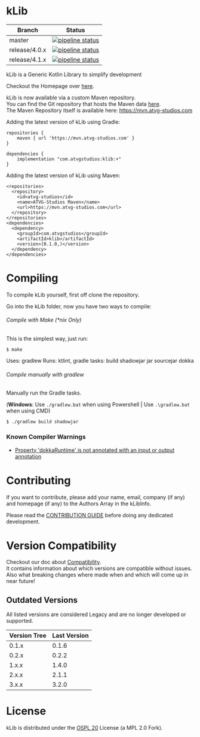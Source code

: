 # kLib

| Branch | Status |
|--------|--------|
| master | [![pipeline status](https://gitlab.atvg-studios.com/atvg-studios/kLib/badges/master/pipeline.svg)](https://gitlab.atvg-studios.at/atvg-studios/kLib/commits/master) |
| release/4.0.x | [![pipeline status](https://gitlab.atvg-studios.com/atvg-studios/kLib/badges/release/4.0.x/pipeline.svg)](https://gitlab.atvg-studios.at/atvg-studios/kLib/commits/release/4.0.x) |
| release/4.1.x | [![pipeline status](https://gitlab.atvg-studios.com/atvg-studios/kLib/badges/release/4.0.x/pipeline.svg)](https://gitlab.atvg-studios.at/atvg-studios/kLib/commits/release/4.1.x) |

kLib is a Generic Kotlin Library to simplify development

Checkout the Homepage over [here](https://klib.atvg-studios.com).

kLib is now available via a custom Maven repository.  
You can find the Git repository that hosts the Maven data [here](https://gitlab.atvg-studios.com/atvg-studios/maven-repository).  
The Maven Repository itself is available here: https://mvn.atvg-studios.com

Adding the latest version of kLib using Gradle:

```
repositories {
    maven { url 'https://mvn.atvg-studios.com' }
}

dependencies {
    implementation "com.atvgstudios:klib:+"
}
```

Adding the latest version of kLib using Maven:

```
<repositories>
  <repository>
    <id>atvg-studios</id>
    <name>ATVG-Studios Maven</name>
    <url>https://mvn.atvg-studios.com</url>
  </repository>
</repositories>
<dependencies>
  <dependency>
    <groupId>com.atvgstudios</groupId>
    <artifactId>klib</artifactId>
    <version>[0.1.0,)</version>
  </dependency>
</dependencies>
```

# Compiling

To compile kLib yourself, first off clone the repository.

Go into the kLib folder, now you have two ways to compile:

###### Compile with Make (*nix Only)

This is the simplest way, just run:

```
$ make
```

Uses: gradlew
Runs: ktlint, gradle tasks: build shadowjar jar sourcejar dokka

###### Compile manually with gradlew

Manually run the Gradle tasks.

(**Windows**: Use `./gradlew.bat` when using Powershell | Use `.\gradlew.bat` when using CMD)

```
$ ./gradlew build shadowjar
```

### Known Compiler Warnings

* [Property 'dokkaRuntime' is not annotated with an input or output annotation](https://github.com/Kotlin/dokka/issues/515)

# Contributing

If you want to contribute, please add your name, email, company (if any) and homepage (if any) to the Authors Array in the kLibInfo.

Please read the [CONTRIBUTION GUIDE](CONTRIBUTING.md) before doing any dedicated development.

# Version Compatibility

Checkout our doc about [Compatibility](Compatibility.md).  
It contains information about which versions are compatible without issues.  
Also what breaking changes where made when and which will come up in near future!

## Outdated Versions

All listed versions are considered Legacy and are no longer developed or supported.

| Version Tree | Last Version |
|--------------|--------------|
|    0.1.x     |    0.1.6     |
|    0.2.x     |    0.2.2     |
|    1.x.x     |    1.4.0     |
|    2.x.x     |    2.1.1     |
|    3.x.x     |    3.2.0     |

# License

kLib is distributed under the [OSPL 20](LICENSE) License (a MPL 2.0 Fork).

